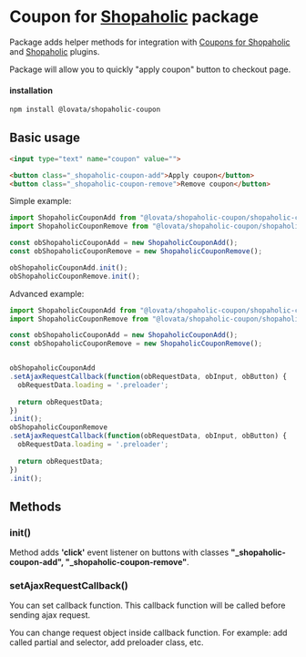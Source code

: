 # Coupon for [Shopaholic](https://octobercms.com/plugin/lovata-shopaholic) package

Package adds helper methods for integration with [Coupons for Shopaholic](https://octobercms.com/plugin/lovata-couponsshopaholic)
and [Shopaholic](https://octobercms.com/plugin/lovata-shopaholic) plugins.

Package will allow you to quickly "apply coupon" button to checkout page.

#### installation

```bash
npm install @lovata/shopaholic-coupon
```

## Basic usage

```html
<input type="text" name="coupon" value="">

<button class="_shopaholic-coupon-add">Apply coupon</button>
<button class="_shopaholic-coupon-remove">Remove coupon</button>
```

Simple example:
```javascript
import ShopaholicCouponAdd from "@lovata/shopaholic-coupon/shopaholic-coupon-add";
import ShopaholicCouponRemove from "@lovata/shopaholic-coupon/shopaholic-coupon-remove";

const obShopaholicCouponAdd = new ShopaholicCouponAdd();
const obShopaholicCouponRemove = new ShopaholicCouponRemove();

obShopaholicCouponAdd.init();
obShopaholicCouponRemove.init();
```

Advanced example:
```javascript
import ShopaholicCouponAdd from "@lovata/shopaholic-coupon/shopaholic-coupon-add";
import ShopaholicCouponRemove from "@lovata/shopaholic-coupon/shopaholic-coupon-remove";

const obShopaholicCouponAdd = new ShopaholicCouponAdd();
const obShopaholicCouponRemove = new ShopaholicCouponRemove();


obShopaholicCouponAdd
.setAjaxRequestCallback(function(obRequestData, obInput, obButton) {
  obRequestData.loading = '.preloader';
  
  return obRequestData;
})
.init();
obShopaholicCouponRemove
.setAjaxRequestCallback(function(obRequestData, obInput, obButton) {
  obRequestData.loading = '.preloader';
  
  return obRequestData;
})
.init();
```

## Methods

### init()

Method adds **'click'** event listener on buttons with classes **"_shopaholic-coupon-add", "_shopaholic-coupon-remove"**.

### setAjaxRequestCallback()

You can set callback function. This callback function will be called before sending ajax request.

You can change request object inside callback function. For example: add called partial and selector, add preloader class, etc.